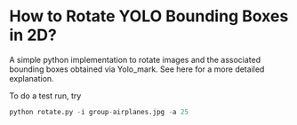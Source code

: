 # How to Rotate YOLO Bounding Boxes in 2D?

A simple python implementation to rotate images and the associated bounding boxes obtained 
via Yolo_mark. See here for a more detailed explanation.


To do a test run, try

```python
python rotate.py -i group-airplanes.jpg -a 25
```